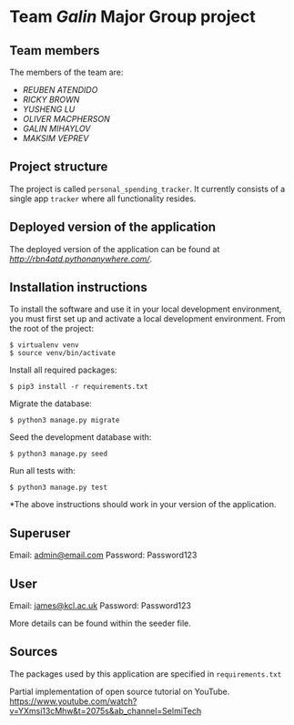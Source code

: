 # Team *Galin* Major Group project

## Team members
The members of the team are:
- *REUBEN ATENDIDO*
- *RICKY BROWN*
- *YUSHENG LU*
- *OLIVER MACPHERSON*
- *GALIN MIHAYLOV*
- *MAKSIM VEPREV*

## Project structure
The project is called `personal_spending_tracker`.  It currently consists of a single app `tracker` where all functionality resides.

## Deployed version of the application
The deployed version of the application can be found at *http://rbn4atd.pythonanywhere.com/*.

## Installation instructions
To install the software and use it in your local development environment, you must first set up and activate a local development environment.  From the root of the project:

```
$ virtualenv venv
$ source venv/bin/activate
```

Install all required packages:

```
$ pip3 install -r requirements.txt
```

Migrate the database:

```
$ python3 manage.py migrate
```

Seed the development database with:

```
$ python3 manage.py seed
```

Run all tests with:
```
$ python3 manage.py test
```

*The above instructions should work in your version of the application.

## Superuser
Email: admin@email.com
Password: Password123

## User
Email: james@kcl.ac.uk
Password: Password123

More details can be found within the seeder file.


## Sources
The packages used by this application are specified in `requirements.txt`

Partial implementation of open source tutorial on YouTube. https://www.youtube.com/watch?v=YXmsi13cMhw&t=2075s&ab_channel=SelmiTech


